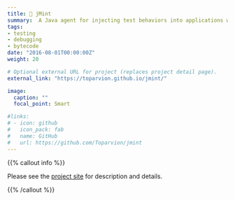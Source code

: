 ```yaml
---
title: 🌿 jMint
summary:  A Java agent for injecting test behaviors into applications without affecting source code
tags:
- testing
- debugging
- bytecode
date: "2016-08-01T00:00:00Z"
weight: 20

# Optional external URL for project (replaces project detail page).
external_link: "https://toparvion.github.io/jmint/"

image:
  caption: ""
  focal_point: Smart

#links:
# - icon: github
#   icon_pack: fab
#   name: GitHub
#   url: https://github.com/Toparvion/jmint
---
```


{{% callout info %}}

Please see the [project site](https://toparvion.github.io/jmint/) for description and details.

{{% /callout %}}
